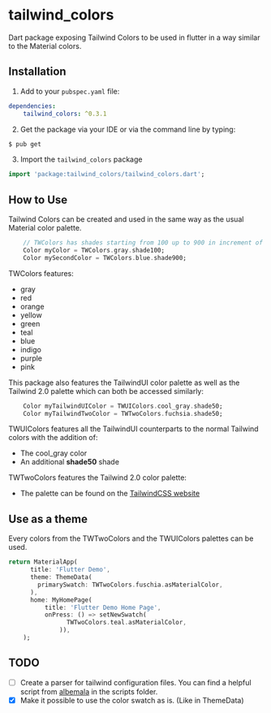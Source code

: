 # tailwind_colors

Dart package exposing Tailwind Colors to be used in flutter in a way similar to the Material colors.

Installation
----
1. Add to your `pubspec.yaml` file:

```yaml
dependencies:
    tailwind_colors: ^0.3.1
```

2. Get the package via your IDE or via the command line by typing:
```bash
$ pub get
```

3. Import the `tailwind_colors` package
```dart
import 'package:tailwind_colors/tailwind_colors.dart';
```

How to Use
----
Tailwind Colors can be created and used in the same way as the usual Material color palette.


```dart
    // TWColors has shades starting from 100 up to 900 in increment of 100
    Color myColor = TWColors.gray.shade100;
    Color mySecondColor = TWColors.blue.shade900;
```
TWColors features:
-  gray
-  red
-  orange
-  yellow 
-  green
-  teal
-  blue
-  indigo
-  purple
-  pink

This package also features the TailwindUI color palette as well as the Tailwind 2.0 palette which can both be accessed similarly:
```dart
    Color myTailwindUIColor = TWUIColors.cool_gray.shade50;
    Color myTailwindTwoColor = TWTwoColors.fuchsia.shade50;
```

TWUIColors features all the TailwindUI counterparts to the normal Tailwind colors with the addition of:
- The cool_gray color
- An additional <b>shade50</b> shade  

TWTwoColors features the Tailwind 2.0 color palette:
- The palette can be found on the [TailwindCSS website](https://tailwindcss.com/docs/customizing-colors)
  

## Use as a theme

Every colors from the TWTwoColors and the TWUIColors palettes can be used.

```dart
return MaterialApp(
      title: 'Flutter Demo',
      theme: ThemeData(
        primarySwatch: TWTwoColors.fuschia.asMaterialColor,
      ),
      home: MyHomePage(
          title: 'Flutter Demo Home Page',
          onPress: () => setNewSwatch(
                TWTwoColors.teal.asMaterialColor,
              )),
    );
```

TODO
---

- [ ] Create a parser for tailwind configuration files. You can find a helpful script from [albemala](https://github.com/albemala) in the scripts folder.
- [X] Make it possible to use the color swatch as is. (Like in ThemeData)
